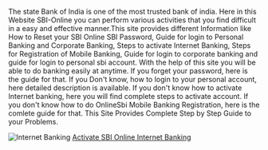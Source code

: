 The state Bank of India is one of the most trusted bank of india. Here in this Website SBI-Online you can perform various
activities that you find difficult in a easy and effective manner.This site provides different Information like How to Reset
your SBI Online SBI Password, Guide for login to Personal Banking and Corporate Banking, Steps to activate Internet Banking, 
Steps for Registration of Mobile Banking, Guide for login to corporate banking and guide for login to personal sbi account. 
With the help of this site you will be able to do banking easily at anytime. If you forget your password, here is the guide 
for that. If you Don't know, how to login to your personal account, here detailed description is available. If you don't know
how to activate Internet banking, here you will find complete steps to activate account. If you don't know how to do OnlineSbi
Mobile Banking Registration, here is the comlete guide for that. This Site Provides Complete Step by Step Guide to your Problems.

<img src="https://i2.wp.com/sbionline.help/wp-content/uploads/2016/10/sbi-online-onlinesbi-internet-banking.jpg?resize=768%2C483&ssl=1" alt="Internet Banking">
<a href="https://sbionline.help/activate-onlinesbi-internet-banking/">Activate SBI Online Internet Banking</a>
